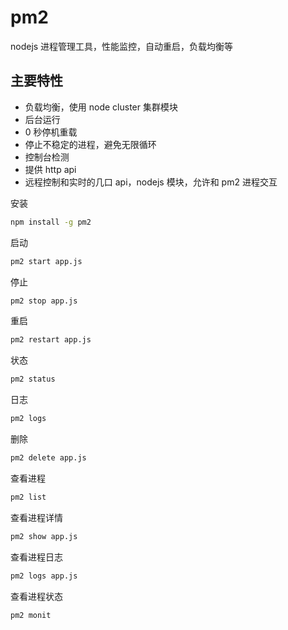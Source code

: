 # pm2

nodejs 进程管理工具，性能监控，自动重启，负载均衡等

## 主要特性

- 负载均衡，使用 node cluster 集群模块
- 后台运行
- 0 秒停机重载
- 停止不稳定的进程，避免无限循环
- 控制台检测
- 提供 http api
- 远程控制和实时的几口 api，nodejs 模块，允许和 pm2 进程交互

安装

```bash
npm install -g pm2
```

启动

```bash
pm2 start app.js
```

停止

```bash
pm2 stop app.js
```

重启

```bash
pm2 restart app.js
```

状态

```bash
pm2 status
```

日志

```bash
pm2 logs
```

删除

```bash
pm2 delete app.js
```

查看进程

```bash
pm2 list
```

查看进程详情

```bash
pm2 show app.js
```

查看进程日志

```bash
pm2 logs app.js
```

查看进程状态

```bash
pm2 monit
```
